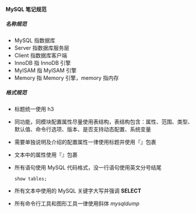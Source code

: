#### MySQL 笔记规范

##### 名称规范

* MySQL 指数据库
* Server 指数据库服务层
* Client 指数据库客户端
* InnoDB 指 InnoDB 引擎
* MyISAM 指 MyISAM 引擎
* Memory 指 Memory 引擎，memory 指内存

##### 格式规范

* 标题统一使用 h3

* 同功能，同模块配置属性尽量使用表结构，表结构包含：属性、范围、类型、默认值、命令行选项、版本、是否支持动态配置、系统变量

* 需要单独说明及介绍的配置属性一律使用标题并使用『』包裹

* 文本中的属性使用『』包裹

* 所有语句使用 MySQL 代码格式，没一行语句使用英文分号结尾

  ```mysql
  show tables;
  ```

* 所有文本中使用的 MySQL 关键字大写并强调 **SELECT**

* 所有命令行工具和图形工具一律使用斜体 *mysqldump*

